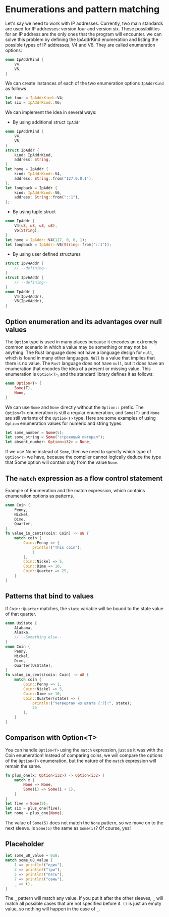 # Enumerations and pattern matching
Let's say we need to work with IP addresses. Currently, two main standards are used for IP addresses: version four and version six. These possibilities for an IP address are the only ones that the program will encounter.
we can solve this problem by defining the IpAddrKind enumeration and listing the possible types of IP addresses, V4 and V6. They are called enumeration options:
```rust
enum IpAddrKind {
    V4,
    V6,
}
```
We can create instances of each of the two enumeration options `IpAddrKind` as follows
```rust
let four = IpAddrKind::V4;
let six = IpAddrKind::V6;
```
We can implement the idea in several ways:
- By using additional struct `IpAddr`
```rust
enum IpAddrKind {
    V4,
    V6,
}
struct IpAddr {
    kind: IpAddrKind,
    address: String,
}
let home = IpAddr {
    kind: IpAddrKind::V4,
    address: String::from("127.0.0.1"),
};
let loopback = IpAddr {
    kind: IpAddrKind::V6,
    address: String::from("::1"),
};
```
- By using tuple struct
```rust
enum IpAddr {
    V4(u8, u8, u8, u8),
    V6(String),
}
let home = IpAddr::V4(127, 0, 0, 1);
let loopback = IpAddr::V6(String::from("::1"));
```
- By using user defined structures
```rust
struct Ipv4Addr {
    // --defining--
}
struct Ipv6Addr {
    // --defining--
}
enum IpAddr {
    V4(Ipv4Addr),
    V6(Ipv6Addr),
}
```
## Option enumeration and its advantages over null values
The `Option` type is used in many places because it encodes an extremely common scenario in which a value may be something or may not be anything. The Rust language does not have a language design for `null`, which is found in many other languages. `Null` is a value that implies that there is no value.
The `Rust` language does not have `null`, but it does have an enumeration that encodes the idea of a present or missing value. This enumeration is `Option<T>`, and the standard library defines it as follows:
```rust
enum Option<T> {
    Some(T),
    None,
}
```
We can use `Some` and `None` directly without the `Option::` prefix. The `Option<T>` enumeration is still a regular enumeration, and `Some(T)` and `None` are still variants of the `Option<T>` type.
Here are some examples of using `Option` enumeration values for numeric and string types:
```rust
let some_number = Some(5);
let some_string = Some("строковый литерал");
let absent_number: Option<i32> = None;
```
If we use None instead of `Some`, then we need to specify which type of `Option<T>` we have, because the compiler cannot logically deduce the type that Some option will contain only from the value `None`.
## The `match` expression as a flow control statement
Example of Enumeration and the match expression, which contains enumeration options as patterns.
```rust
enum Coin {
    Penny,
    Nickel,
    Dime,
    Quarter,
}
fn value_in_cents(coin: Coin) -> u8 {
    match coin {
        Coin::Penny => {
            println!("This coin");
            1
        },
        Coin::Nickel => 5,
        Coin::Dime => 10,
        Coin::Quarter => 25,
    }
}
```
## Patterns that bind to values
If `Coin::Quarter` matches, the `state` variable will be bound to the state value of that quarter.
```rust
enum UsState {
    Alabama,
    Alaska,
    // --Something else--
}
enum Coin {
    Penny,
    Nickel,
    Dime,
    Quarter(UsState),
}
fn value_in_cents(coin: Coin) -> u8 {
    match coin {
        Coin::Penny => 1,
        Coin::Nickel => 5,
        Coin::Dime => 10,
        Coin::Quarter(state) => {
            println!("Четвертак из штата {:?}!", state);
            25
        },
    }
}
```
## Comparison with Option<Т>
You can handle `Option<Т>` using the `match` expression, just as it was with the Coin enumeration! Instead of comparing coins, we will compare the options of the `Option<Т>` enumeration, but the nature of the `match` expression will remain the same.
```rust
fn plus_one(x: Option<i32>) -> Option<i32> {
    match x {
        None => None,
        Some(i) => Some(i + 1),
    }
}
let five = Some(5);
let six = plus_one(five);
let none = plus_one(None); 
```
The value of `Some(5)` does not match the `None` pattern, so we move on to the next sleeve. Is `Some(5)` the same as `Some(i)`? Of course, yes!
## Placeholder
```rust
let some_u8_value = 0u8;
match some_u8_value {
    1 => println!("один"),
    3 => println!("три"),
    5 => println!("пять"),
    7 => println!("семь"),
    _ => (),
}
```
The `_` pattern will match any value. If you put it after the other sleeves, `_` will match all possible cases that are not specified before it. `()` is just an empty value, so nothing will happen in the case of `_`.
